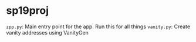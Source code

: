 # sp19proj

`zpp.py`: Main entry point for the app. Run this for all things
`vanity.py`: Create vanity addresses using VanityGen
